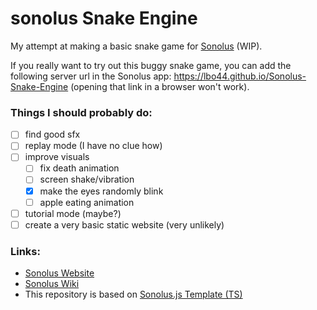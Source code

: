 # sonolus Snake Engine 

My attempt at making a basic snake game for [Sonolus](https://sonolus.com/) (WIP).

If you really want to try out this buggy snake game, you can add the following server url in the Sonolus app: https://lbo44.github.io/Sonolus-Snake-Engine (opening that link in a browser won't work).

### Things I should probably do:
- [ ] find good sfx
- [ ] replay mode (I have no clue how)
- [ ] improve visuals
    - [ ] fix death animation
    - [ ] screen shake/vibration
    - [x] make the eyes randomly blink
    - [ ] apple eating animation
- [ ] tutorial mode (maybe?)
- [ ] create a very basic static website (very unlikely)

### Links:
- [Sonolus Website](https://sonolus.com/)
- [Sonolus Wiki](https://github.com/NonSpicyBurrito/sonolus-wiki)
- This repository is based on [Sonolus.js Template (TS)](https://github.com/Sonolus/sonolus.js-template-ts)
    
